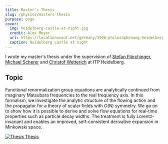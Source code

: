 ```yaml
---
title: Master's Thesis
slug: /physics/masters-thesis
purpose: page
cover:
  img: heidelberg-castle-at-night.jpg
  credit: Alex Meyer
  url: https://locationscout.net/germany/3596-philosophenweg-heidelberg
  caption: Heidelberg castle at night
---
```


I wrote my master's thesis under the supervision of [Stefan Flörchinger](https://www.thphys.uni-heidelberg.de/~floerchinger), [Michael Scherer](https://www.thp.uni-koeln.de/~scherer) and [Christof Wetterich](https://www.thphys.uni-heidelberg.de/~wetterich) at ITP Heidelberg.

## Topic

Functional renormalization group equations are analytically continued from imaginary Matsubara frequencies to the real frequency axis. In this formalism, we investigate the analytic structure of the flowing action and the propagator for a theory of scalar fields with $O(N)$ symmetry. We go on to show how it is possible to derive and solve flow equations for real-time properties such as particle decay widths. The treatment is fully Lorentz-invariant and enables an improved, self-consistent derivative expansion in Minkowski space.

<div class="grid docs">

[![Thesis](thesis.png) Thesis](thesis.pdf)

</div>
